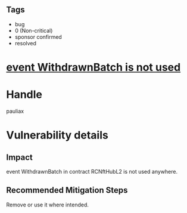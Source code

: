 ## Tags

- bug
- 0 (Non-critical)
- sponsor confirmed
- resolved

# [event WithdrawnBatch is not used](https://github.com/code-423n4/2021-06-realitycards-findings/issues/32) 

# Handle

pauliax


# Vulnerability details

## Impact
event WithdrawnBatch in contract RCNftHubL2 is not used anywhere.

## Recommended Mitigation Steps
Remove or use it where intended.

